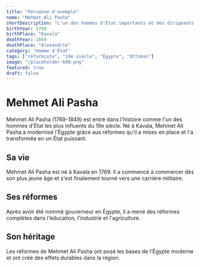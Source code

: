 ```yaml
---
title: "Personne d'exemple"
name: "Mehmet Ali Pasha"
shortDescription: "L'un des hommes d'État importants et des dirigeants réformistes du 19e siècle"
birthYear: 1769
birthPlace: "Kavala"
deathYear: 1849
deathPlace: "Alexandrie"
category: "Homme d'État"
tags: ["réformiste", "19e siècle", "Égypte", "Ottoman"]
image: "/placeholder-600.png"
featured: true
draft: false
---
```


# Mehmet Ali Pasha

Mehmet Ali Pasha (1769-1849) est entré dans l'histoire comme l'un des hommes d'État les plus influents du 19e siècle. Né à Kavala, Mehmet Ali Pasha a modernisé l'Égypte grâce aux réformes qu'il a mises en place et l'a transformée en un État puissant.

## Sa vie

Mehmet Ali Pasha est né à Kavala en 1769. Il a commencé à commercer dès son plus jeune âge et s'est finalement tourné vers une carrière militaire.

## Ses réformes

Après avoir été nommé gouverneur en Égypte, il a mené des réformes complètes dans l'éducation, l'industrie et l'agriculture.

## Son héritage

Les réformes de Mehmet Ali Pasha ont posé les bases de l'Égypte moderne et ont créé des effets durables dans la région.
